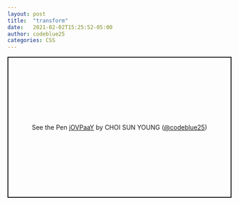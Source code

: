 ```yaml
---
layout: post
title:  "transform"
date:   2021-02-02T15:25:52-05:00
author: codeblue25
categories: CSS
---
```


<p class="codepen" data-height="317" data-theme-id="dark" data-default-tab="css,result" data-user="codeblue25" data-slug-hash="jOVPaaY" style="height: 317px; box-sizing: border-box; display: flex; align-items: center; justify-content: center; border: 2px solid; margin: 1em 0; padding: 1em;" data-pen-title="jOVPaaY">
  <span>See the Pen <a href="https://codepen.io/codeblue25/pen/jOVPaaY">
  jOVPaaY</a> by CHOI SUN YOUNG (<a href="https://codepen.io/codeblue25">@codeblue25</a>)